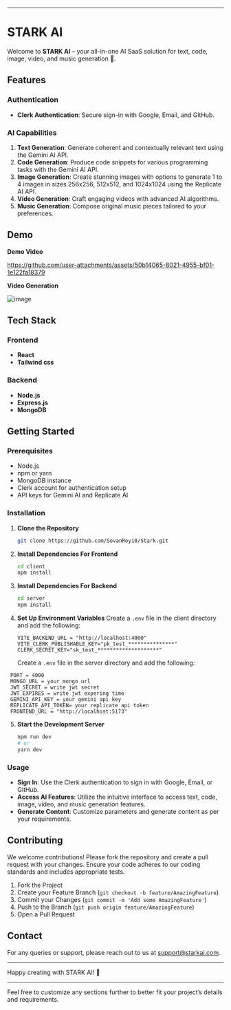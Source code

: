 

---

# STARK AI

Welcome to **STARK AI** – your all-in-one AI SaaS solution for text, code, image, video, and music generation 🚀.

## Features

### Authentication
- **Clerk Authentication**: Secure sign-in with Google, Email, and GitHub.

### AI Capabilities
1. **Text Generation**: Generate coherent and contextually relevant text using the Gemini AI API.
2. **Code Generation**: Produce code snippets for various programming tasks with the Gemini AI API.
3. **Image Generation**: Create stunning images with options to generate 1 to 4 images in sizes 256x256, 512x512, and 1024x1024 using the Replicate AI API.
4. **Video Generation**: Craft engaging videos with advanced AI algorithms.
5. **Music Generation**: Compose original music pieces tailored to your preferences.

## Demo
**Demo Video**

https://github.com/user-attachments/assets/50b14065-8021-4955-bf01-1e122fa18379

**Video Generation**


![image](https://github.com/user-attachments/assets/cd4a78c6-d9a9-4b57-9b79-47c3236c719a)


## Tech Stack

### Frontend
- **React**
- **Tailwind css**

### Backend
- **Node.js**
- **Express.js**
- **MongoDB**

## Getting Started

### Prerequisites
- Node.js
- npm or yarn
- MongoDB instance
- Clerk account for authentication setup
- API keys for Gemini AI and Replicate AI

### Installation

1. **Clone the Repository**
   ```sh
   git clone https://github.com/SovanRoy10/Stark.git
   ```

2. **Install Dependencies For Frontend**
   ```sh
   cd client
   npm install
   ```

3. **Install Dependencies For Backend**
   ```sh
   cd server
   npm install
   ```

4. **Set Up Environment Variables**
   Create a `.env` file in the client directory and add the following:
   ```env
   VITE_BACKEND_URL = "http://localhost:4000"
   VITE_CLERK_PUBLISHABLE_KEY="pk_test_***************"
   CLERK_SECRET_KEY="sk_test_********************"
   ```

   Create a `.env` file in the server directory and add the following:
  ```env
   PORT = 4000
   MONGO_URL = your mongo url
   JWT_SECRET = write jwt secret
   JWT_EXPIRES = write jwt expering time
   GEMINI_API_KEY = your gemini api key
   REPLICATE_API_TOKEN= your replicate api token
   FRONTEND_URL = "http://localhost:5173"
   ```

5. **Start the Development Server**
   ```sh
   npm run dev
   # or
   yarn dev
   ```

### Usage

- **Sign In**: Use the Clerk authentication to sign in with Google, Email, or GitHub.
- **Access AI Features**: Utilize the intuitive interface to access text, code, image, video, and music generation features.
- **Generate Content**: Customize parameters and generate content as per your requirements.

## Contributing

We welcome contributions! Please fork the repository and create a pull request with your changes. Ensure your code adheres to our coding standards and includes appropriate tests.

1. Fork the Project
2. Create your Feature Branch (`git checkout -b feature/AmazingFeature`)
3. Commit your Changes (`git commit -m 'Add some AmazingFeature'`)
4. Push to the Branch (`git push origin feature/AmazingFeature`)
5. Open a Pull Request

## Contact

For any queries or support, please reach out to us at [support@starkai.com](mailto:roysovan00@gmail.com).

---

Happy creating with STARK AI! 🚀

---

Feel free to customize any sections further to better fit your project’s details and requirements.
